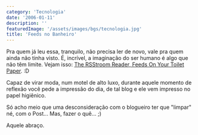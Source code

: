 ```yaml
---
category: 'Tecnologia'
date: '2006-01-11'
description: ''
featuredImage: '/assets/images/bgs/tecnologia.jpg'
title: 'Feeds no Banheiro'
---
```


Pra quem já leu essa, tranquilo, não precisa ler de novo, vale pra quem ainda não tinha visto. É, incrível, a imaginação do ser humano é algo que não têm limite. Vejam isso: [The RSStroom Reader, Feeds On Your Toilet Paper](http://www.ohgizmo.com/2005/12/07/the-rsstroom-reader-feeds-on-your-toilet-paper/). :D

Capaz de virar moda, num motel de alto luxo, durante aquele momento de reflexão você pede a impressão do dia, de tal blog e ele vem impresso no papel higiênico.

Só acho meio que uma desconsideração com o blogueiro ter que "limpar" né, com o Post... Mas, fazer o quê... ;)

Aquele abraço.
